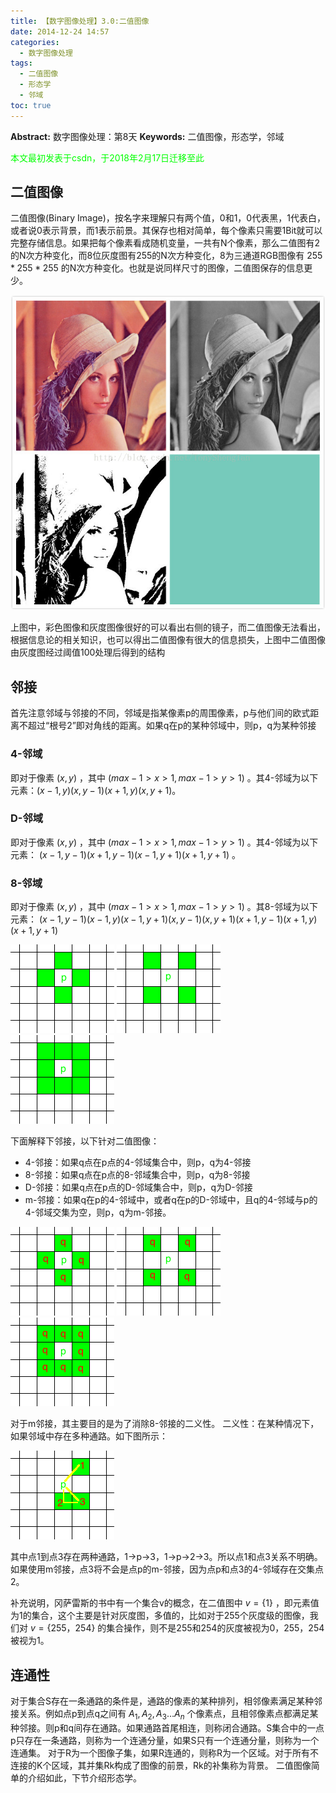 ```yaml
---
title: 【数字图像处理】3.0:二值图像
date: 2014-12-24 14:57
categories:
  - 数字图像处理
tags:
  - 二值图像
  - 形态学
  - 邻域
toc: true
---
```

**Abstract:** 数字图像处理：第8天
**Keywords:** 二值图像，形态学，邻域
<!--more-->
<font color="00FF00">本文最初发表于csdn，于2018年2月17日迁移至此</font>

## 二值图像

二值图像(Binary Image)，按名字来理解只有两个值，0和1，0代表黑，1代表白，或者说0表示背景，而1表示前景。其保存也相对简单，每个像素只需要1Bit就可以完整存储信息。如果把每个像素看成随机变量，一共有N个像素，那么二值图有2的N次方种变化，而8位灰度图有255的N次方种变化，8为三通道RGB图像有 $255*255*255$ 的N次方种变化。也就是说同样尺寸的图像，二值图保存的信息更少。

![Center][]


上图中，彩色图像和灰度图像很好的可以看出右侧的镜子，而二值图像无法看出，根据信息论的相关知识，也可以得出二值图像有很大的信息损失，上图中二值图像由灰度图经过阈值100处理后得到的结构

## 邻接

首先注意邻域与邻接的不同，邻域是指某像素p的周围像素，p与他们间的欧式距离不超过“根号2”即对角线的距离。如果q在p的某种邻域中，则p，q为某种邻接


### 4-邻域
即对于像素 $(x,y)$ ，其中 $(max-1>x>1,max-1>y>1)$ 。其4-邻域为以下元素：$(x-1,y)(x,y-1)(x+1,y)(x,y+1)$。

### D-邻域
即对于像素 $(x,y)$ ，其中 $(max-1>x>1,max-1>y>1)$ 。其4-邻域为以下元素： $(x-1,y-1)(x+1,y-1)(x-1,y+1)(x+1,y+1)$ 。

### 8-邻域
即对于像素 $(x,y)$ ，其中 $(max-1>x>1,max-1>y>1)$ 。其8-邻域为以下元素： $(x-1,y-1)(x-1,y)(x-1,y+1)(x,y-1)(x,y+1)(x+1,y-1)(x+1,y)(x+1,y+1)$

![Center 1][]
![Center 2][]
![Center 3][]


下面解释下邻接，以下针对二值图像：
- 4-邻接：如果q点在p点的4-邻域集合中，则p，q为4-邻接
- 8-邻接：如果q点在p点的8-邻域集合中，则p，q为8-邻接
- D-邻接：如果q点在p点的D-邻域集合中，则p，q为D-邻接
- m-邻接：如果q在p的4-邻域中，或者q在p的D-邻域中，且q的4-邻域与p的4-邻域交集为空，则p，q为m-邻接。

![Center 4][]
![Center 5][]
![Center 6][]

对于m邻接，其主要目的是为了消除8-邻接的二义性。
二义性：在某种情况下，如果邻域中存在多种通路。如下图所示：

![Center 7][]

其中点1到点3存在两种通路，1->p->3，1->p->2->3。所以点1和点3关系不明确。如果使用m邻接，点3将不会是点p的m-邻接，因为点p和点3的4-邻域存在交集点2。

补充说明，冈萨雷斯的书中有一个集合v的概念，在二值图中 $v=\{1\}$ ，即元素值为1的集合，这个主要是针对灰度图，多值的，比如对于255个灰度级的图像，我们对 $v=\{255，254\}$ 的集合操作，则不是255和254的灰度被视为0，255，254被视为1。

## 连通性

对于集合S存在一条通路的条件是，通路的像素的某种排列，相邻像素满足某种邻接关系。例如点p到点q之间有 $A_1,A_2,A_3\dots A_n$ 个像素点，且相邻像素点都满足某种邻接。则p和q间存在通路。如果通路首尾相连，则称闭合通路。S集合中的一点p只存在一条通路，则称为一个连通分量，如果S只有一个连通分量，则称为一个连通集。
对于R为一个图像子集，如果R连通的，则称R为一个区域。对于所有不连接的K个区域，其并集Rk构成了图像的前景，Rk的补集称为背景。
二值图像简单的介绍如此，下节介绍形态学。

[Center]: DIP-3-0-二值图像/20141224101155121.jpg
[Center 1]: DIP-3-0-二值图像/20141224140523421.png
[Center 2]: DIP-3-0-二值图像/20141224140538188.png
[Center 3]: DIP-3-0-二值图像/20141224140532947.png
[Center 4]: DIP-3-0-二值图像/20141224142415946.png
[Center 5]: DIP-3-0-二值图像/20141224142420359.png
[Center 6]: DIP-3-0-二值图像/20141224142431889.png
[Center 7]: DIP-3-0-二值图像/20141224142446600.png
